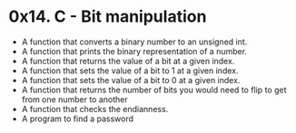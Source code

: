 # 0x14. C - Bit manipulation
* A function that converts a binary number to an unsigned int.
* A function that prints the binary representation of a number.
* A function that returns the value of a bit at a given index.
* A function that sets the value of a bit to 1 at a given index.
* A function that sets the value of a bit to 0 at a given index.
* A function that returns the number of bits you would need to flip to get from one number to another
* A function that checks the endianness.
* A program to find a password
